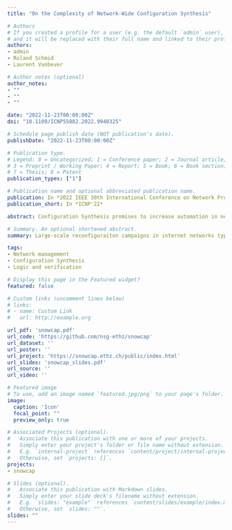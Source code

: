 ```yaml
---
title: "On the Complexity of Network-Wide Configuration Synthesis"

# Authors
# If you created a profile for a user (e.g. the default `admin` user), write the username (folder name) here 
# and it will be replaced with their full name and linked to their profile.
authors:
- admin
- Roland Schmid
- Laurent Vanbever

# Author notes (optional)
author_notes:
- ""
- ""
- ""

date: "2022-11-23T00:00:00Z"
doi: "10.1109/ICNP55882.2022.9940325"

# Schedule page publish date (NOT publication's date).
publishDate: "2022-11-23T00:00:00Z"

# Publication type.
# Legend: 0 = Uncategorized; 1 = Conference paper; 2 = Journal article;
# 3 = Preprint / Working Paper; 4 = Report; 5 = Book; 6 = Book section;
# 7 = Thesis; 8 = Patent
publication_types: ["1"]

# Publication name and optional abbreviated publication name.
publication: In *2022 IEEE 30th International Conference on Network Protocols*
publication_short: In *ICNP'22*

abstract: Configuration Synthesis promises to increase automation in network hardware configuration but is generally assumed to constitute a computationally hard problem. We conduct a formal analysis of the computational complexity of network-wide Configuration Synthesis to establish this claim formally. To that end, we consider Configuration Synthesis as a decision problem, whether or not the selected routing protocol(s) can implement a given set of forwarding properties.<br /><br />We find the complexity of Configuration Synthesis heavily depends on the combination of the forwarding properties that need to be implemented in the network, as well as the employed routing protocol(s). Our analysis encompasses different forwarding properties that can be encoded as path constraints, and any combination of distributed destination-based hop-by-hop routing protocols. Many of these combinations yield NP-hard Configuration Synthesis problems; in particular, we show that the satisfiability of a set of arbitrary waypoints for any hop-by-hop routing protocol is NP-complete. Other combinations, however, show potential for efficient, scalable Configuration Synthesis.

# Summary. An optional shortened abstract.
summary: Large-scale reconfiguraiton campaigns in internet networks typically introduce downtimes, decrease performance, and violate security policies. *Snowcap* solves this issue by safely and automatically reconfiguring the netowrk step-by-step.

tags: 
- Network management
- Configuration Synthesis
- Logic and verification

# Display this page in the Featured widget?
featured: false

# Custom links (uncomment lines below)
# links:
# - name: Custom Link
#   url: http://example.org

url_pdf: 'snowcap.pdf'
url_code: 'https://github.com/nsg-ethz/snowcap'
url_dataset: ''
url_poster: ''
url_project: 'https://snowcap.ethz.ch/public/index.html'
url_slides: 'snowcap_slides.pdf'
url_source: ''
url_video: ''

# Featured image
# To use, add an image named `featured.jpg/png` to your page's folder. 
image:
  caption: 'Icon'
  focal_point: ""
  preview_only: true

# Associated Projects (optional).
#   Associate this publication with one or more of your projects.
#   Simply enter your project's folder or file name without extension.
#   E.g. `internal-project` references `content/project/internal-project/index.md`.
#   Otherwise, set `projects: []`.
projects:
- snowcap

# Slides (optional).
#   Associate this publication with Markdown slides.
#   Simply enter your slide deck's filename without extension.
#   E.g. `slides: "example"` references `content/slides/example/index.md`.
#   Otherwise, set `slides: ""`.
slides: ""
---
```

